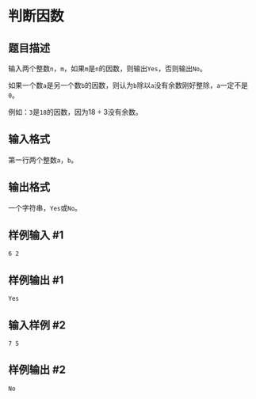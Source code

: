 # 判断因数

## 题目描述

输入两个整数`n`，`m`，如果`m`是`n`的因数，则输出`Yes`，否则输出`No`。

如果一个数`a`是另一个数`b`的因数，则认为`b`除以`a`没有余数刚好整除，`a`一定不是`0`。

例如：`3`是`18`的因数，因为$18 ÷3$没有余数。

## 输入格式

第一行两个整数`a`，`b`。

## 输出格式

一个字符串，`Yes`或`No`。

## 样例输入 #1

```
6 2
```

## 样例输出 #1

```
Yes
```

## 输入样例 #2

```
7 5
```

## 样例输出 #2

```
No
```

